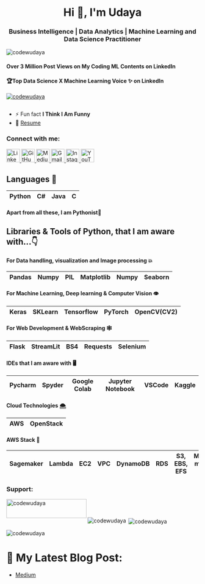 <h1 align="center">Hi 👋, I'm Udaya</h1>
<h3 align="center">Business Intelligence | Data Analytics | Machine Learning and Data Science Practitioner</h3>

<p align="left"> <img src="https://komarev.com/ghpvc/?username=codewudaya&label=Profile%20views&color=0e75b6&style=flat" alt="codewudaya" /> </p>
<!-- <p align="center">
  <a href="https://www.linkedin.com/in/udayabhanu-nayak-ml-devloper/">
    <img src="https://img.shields.io/badge/-LinkedIn-blue?style=flat-square&logo=Linkedin&logoColor=white&link=https://www.linkedin.com/in/udayabhanu-nayak-ml-devloper/"/>
  </a>
</p> -->
<h4>Over 3 Million Post Views on My Coding ML Contents on LinkedIn</h4>
<h4>🏆Top Data Science X Machine Learning Voice ✨ on LinkedIn</h4>

<p align="left"> <a href="https://github.com/ryo-ma/github-profile-trophy"><img src="https://github-profile-trophy.vercel.app/?username=codewudaya" alt="codewudaya" /></a> </p>

<p align="left"> <a href="https://twitter.com/" target="blank"><img src="https://img.shields.io/twitter/follow/?logo=twitter&style=for-the-badge" alt="" /></a> </p>

- ⚡ Fun fact **I Think I Am Funny**
- 📝 [Resume](https://drive.google.com/file/d/1m6ZSRHPZgfdnHRlrcD98-GUNrHllNQpT/view?usp=sharing)

<h3 align="left">Connect with me:</h3>

<div align="left">
  <a href="https://www.linkedin.com/in/udayabhanu-nayak-ml-devloper/" target="_blank">
    <img src="https://img.shields.io/static/v1?message=LinkedIn&logo=linkedin&label=&color=0077B5&logoColor=white&labelColor=&style=for-the-badge" height="35" alt="LinkedIn logo" />
  </a>
  <a href="https://github.com/codeWudaya" target="_blank">
    <img src="https://img.shields.io/static/v1?message=GitHub&logo=github&label=&color=181717&logoColor=white&labelColor=&style=for-the-badge" height="35" alt="GitHub logo" />
  </a>
  <a href="https://medium.com/@udayabhanu0314" target="_blank">
    <img src="https://img.shields.io/static/v1?message=Medium&logo=medium&label=&color=12100E&logoColor=white&labelColor=&style=for-the-badge" height="35" alt="Medium logo" />
  </a>
  <a href="mailto:codewudaya@gmail.com" target="_blank">
    <img src="https://img.shields.io/static/v1?message=Gmail&logo=gmail&label=&color=D14836&logoColor=white&labelColor=&style=for-the-badge" height="35" alt="Gmail logo" />
  </a>
  <a href="https://www.instagram.com/udaya.6mp1.14/" target="_blank">
    <img src="https://img.shields.io/static/v1?message=Instagram&logo=instagram&label=&color=E4405F&logoColor=white&labelColor=&style=for-the-badge" height="35" alt="Instagram logo" />
  </a>
  <a href="https://www.youtube.com/@codeXudaya" target="_blank">
    <img src="https://img.shields.io/static/v1?message=Youtube&logo=youtube&label=&color=FF0000&logoColor=white&labelColor=&style=for-the-badge" height="35" alt="YouTube logo" />
  </a>
  
</div>

## Languages 🤖

| Python | C# | Java | C | 
| :---: | :---: | :---: | :---: |

#### Apart from all these, I am Pythonist🐍

## Libraries & Tools of Python, that I am aware with...👇

#### For Data handling, visualization and Image processing 💥
| Pandas | Numpy | PIL | Matplotlib | Numpy | Seaborn |
| :---: | :---: | :---: | :---: | :---: | :---: |

#### For Machine Learning, Deep learning & Computer Vision 👁️
| Keras | SKLearn | Tensorflow | PyTorch | OpenCV(CV2) |
| :---: | :---: | :---: | :---: | :---: |

#### For Web Development & WebScraping 🕸️
| Flask | StreamLit | BS4 | Requests | Selenium |
| :---: | :---: | :---: | :---: | :---: |

#### IDEs that I am aware with 🖥️
| Pycharm | Spyder | Google Colab | Jupyter Notebook | VSCode | Kaggle
| :---: | :---: | :---: | :---: | :---: | :---: |

#### Cloud Technologies 🌨️
 | AWS | OpenStack
 | :---: | :---: 
 
 #### AWS Stack 🛒
 | Sagemaker | Lambda | EC2 | VPC | DynamoDB | RDS | S3, EBS, EFS | Many more ...
 | :---: | :---: | :---: | :---: | :---: | :---: | :---: | :---:
<h3 align="left">Support:</h3>
<p><a href="https://www.buymeacoffee.com/codewudaya"> <img align="left" src="https://cdn.buymeacoffee.com/buttons/v2/default-yellow.png" height="50" width="210" alt="codewudaya" /></a></p><br><br>

<p><img align="left" src="https://github-readme-stats.vercel.app/api/top-langs?username=codewudaya&show_icons=true&locale=en&layout=compact" alt="codewudaya" /></p>

<p>&nbsp;<img align="center" src="https://github-readme-stats.vercel.app/api?username=codewudaya&show_icons=true&locale=en" alt="codewudaya" /></p>

<p><img align="center" src="https://github-readme-streak-stats.herokuapp.com/?user=codewudaya&" alt="codewudaya" /></p>

# 📑 My Latest Blog Post:
* [Medium](https://medium.com/@udayabhanu0314)

###

